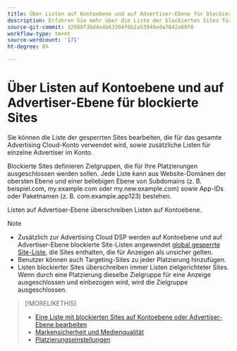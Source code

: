 ```yaml
---
title: Über Listen auf Kontoebene und auf Advertiser-Ebene für blockierte Sites
description: Erfahren Sie mehr über die Liste der blockierten Sites für ein Konto oder einen Advertiser.
source-git-commit: 32988f3bd4e4b63304f6b2a53949eda7842a60f0
workflow-type: tm+mt
source-wordcount: '171'
ht-degree: 0%

---
```


# Über Listen auf Kontoebene und auf Advertiser-Ebene für blockierte Sites

Sie können die Liste der gesperrten Sites bearbeiten, die für das gesamte Advertising Cloud-Konto verwendet wird, sowie zusätzliche Listen für einzelne Advertiser im Konto.

Blockierte Sites definieren Zielgruppen, die für Ihre Platzierungen ausgeschlossen werden sollen. Jede Liste kann aus Website-Domänen der obersten Ebene und einer beliebigen Ebene von Subdomains (z. B. beispiel.com, my.example.com oder my.new.example.com) sowie App-IDs oder Paketnamen (z. B. com.example.app123) bestehen.

Listen auf Advertiser-Ebene überschreiben Listen auf Kontoebene.

>[!NOTE]
>
>* Zusätzlich zur Advertising Cloud DSP werden auf Kontoebene und auf Advertiser-Ebene blockierte Site-Listen angewendet [global gesperrte Site-Liste](/help/dsp/introduction/features/brand-safety-media-quality.md), die Sites enthalten, die für Anzeigen als unsicher gelten.
>* Benutzer können auch Targeting-Sites zu jeder Platzierung hinzufügen.
>* Listen blockierter Sites überschreiben immer Listen zielgerichteter Sites. Wenn durch eine Platzierung dieselbe Zielgruppe für eine Anzeige ausgeschlossen und einbezogen wird, wird die Zielgruppe ausgeschlossen.


>[!MORELIKETHIS]
>
>* [Eine Liste mit blockierten Sites auf Kontoebene oder Advertiser-Ebene bearbeiten](/help/dsp/admin/blocked-sites-list-edit.md)
>* [Markensicherheit und Medienqualität](/help/dsp/introduction/features/brand-safety-media-quality.md)
>* [Platzierungseinstellungen](/help/dsp/campaign-management/placements/placement-settings.md)

